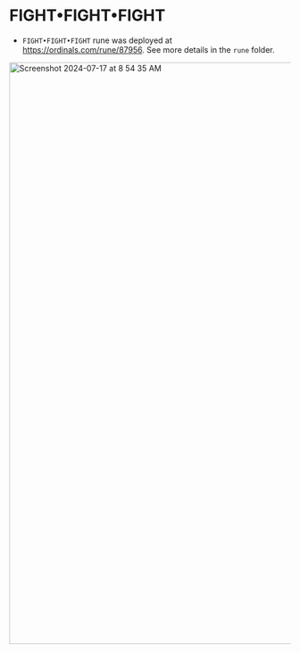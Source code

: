 # FIGHT•FIGHT•FIGHT
- `FIGHT•FIGHT•FIGHT` rune was deployed at https://ordinals.com/rune/87956. See more details in the `rune` folder.


<img width="1042" alt="Screenshot 2024-07-17 at 8 54 35 AM" src="https://github.com/user-attachments/assets/d77865a0-e710-45b7-b75d-8a02253b41a3">
